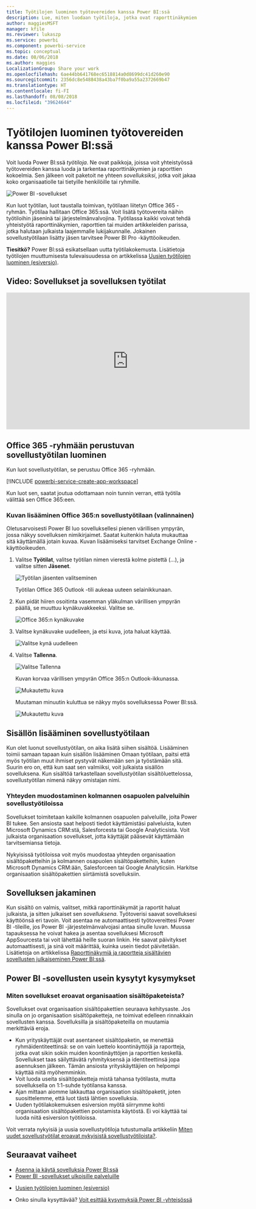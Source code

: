 ```yaml
---
title: Työtilojen luominen työtovereiden kanssa Power BI:ssä
description: Lue, miten luodaan työtiloja, jotka ovat raporttinäkymien ja raporttien kokoelmia, joiden avulla voit kuvata organisaatiosi keskeisiä mittalukuja.
author: maggiesMSFT
manager: kfile
ms.reviewer: lukaszp
ms.service: powerbi
ms.component: powerbi-service
ms.topic: conceptual
ms.date: 08/06/2018
ms.author: maggies
LocalizationGroup: Share your work
ms.openlocfilehash: 6ae44bb641768ec6518814a0d8699dc41d260e90
ms.sourcegitcommit: 2356dc8e5488438a43ba7f0ba9a55a2372669b47
ms.translationtype: HT
ms.contentlocale: fi-FI
ms.lasthandoff: 08/08/2018
ms.locfileid: "39624644"
---
```

# <a name="create-workspaces-with-your-colleagues-in-power-bi"></a>Työtilojen luominen työtovereiden kanssa Power BI:ssä

Voit luoda Power BI:ssä *työtiloja*. Ne ovat paikkoja, joissa voit yhteistyössä työtovereiden kanssa luoda ja tarkentaa raporttinäkymien ja raporttien kokoelmia. Sen jälkeen voit paketoit ne yhteen *sovelluksiksi*, jotka voit jakaa koko organisaatiolle tai tietyille henkilöille tai ryhmille. 

![Power BI -sovellukset](media/service-create-workspaces/power-bi-apps-left-nav.png)

Kun luot työtilan, luot taustalla toimivan, työtilaan liitetyn Office 365 -ryhmän. Työtilaa hallitaan Office 365:ssä. Voit lisätä työtovereita näihin työtiloihin jäseninä tai järjestelmänvalvojina. Työtilassa kaikki voivat tehdä yhteistyötä raporttinäkymien, raporttien tai muiden artikkeleiden parissa, jotka halutaan julkaista laajemmalle lukijakunnalle. Jokainen sovellustyötilaan lisätty jäsen tarvitsee Power BI Pro -käyttöoikeuden. 

**Tiesitkö?** Power BI:ssä esikatsellaan uutta työtilakokemusta. Lisätietoja työtilojen muuttumisesta tulevaisuudessa on artikkelissa [Uusien työtilojen luominen (esiversio)](service-create-the-new-workspaces.md). 

## <a name="video-apps-and-app-workspaces"></a>Video: Sovellukset ja sovelluksen työtilat
<iframe width="640" height="360" src="https://www.youtube.com/embed/Ey5pyrr7Lk8?showinfo=0" frameborder="0" allowfullscreen></iframe>

## <a name="create-an-app-workspace-based-on-an-office-365-group"></a>Office 365 -ryhmään perustuvan sovellustyötilan luominen

Kun luot sovellustyötilan, se perustuu Office 365 -ryhmään.

[!INCLUDE [powerbi-service-create-app-workspace](./includes/powerbi-service-create-app-workspace.md)]

Kun luot sen, saatat joutua odottamaan noin tunnin verran, että työtila välittää sen Office 365:een. 

### <a name="add-an-image-to-your-office-365-app-workspace-optional"></a>Kuvan lisääminen Office 365:n sovellustyötilaan (valinnainen)
Oletusarvoisesti Power BI luo sovelluksellesi pienen värillisen ympyrän, jossa näkyy sovelluksen nimikirjaimet. Saatat kuitenkin haluta mukauttaa sitä käyttämällä jotain kuvaa. Kuvan lisäämiseksi tarvitset Exchange Online -käyttöoikeuden.

1. Valitse **Työtilat**, valitse työtilan nimen vierestä kolme pistettä (...), ja valitse sitten **Jäsenet**. 
   
     ![Työtilan jäsenten valitseminen](media/service-create-distribute-apps/power-bi-apps-workspace-members.png)
   
    Työtilan Office 365 Outlook -tili aukeaa uuteen selainikkunaan.
2. Kun pidät hiiren osoitinta vasemman yläkulman värillisen ympyrän päällä, se muuttuu kynäkuvakkeeksi. Valitse se.
   
     ![Office 365:n kynäkuvake](media/service-create-distribute-apps/power-bi-apps-workspace-edit-image.png)
3. Valitse kynäkuvake uudelleen, ja etsi kuva, jota haluat käyttää.
   
     ![Valitse kynä uudelleen](media/service-create-distribute-apps/power-bi-apps-workspace-edit-group.png)

4. Valitse **Tallenna**.
   
     ![Valitse Tallenna](media/service-create-distribute-apps/power-bi-apps-workspace-save-image.png)
   
    Kuvan korvaa värillisen ympyrän Office 365:n Outlook-ikkunassa. 
   
     ![Mukautettu kuva](media/service-create-distribute-apps/power-bi-apps-workspace-image-in-office-365.png)
   
    Muutaman minuutin kuluttua se näkyy myös sovelluksessa Power BI:ssä.
   
     ![Mukautettu kuva](media/service-create-distribute-apps/power-bi-apps-image.png)

## <a name="add-content-to-your-app-workspace"></a>Sisällön lisääminen sovellustyötilaan

Kun olet luonut sovellustyötilan, on aika lisätä siihen sisältöä. Lisääminen toimii samaan tapaan kuin sisällön lisääminen Omaan työtilaan, paitsi että myös työtilan muut ihmiset pystyvät näkemään sen ja työstämään sitä. Suurin ero on, että kun saat sen valmiiksi, voit julkaista sisällön sovelluksena. Kun sisältöä tarkastellaan sovellustyötilan sisältöluettelossa, sovellustyötilan nimenä näkyy omistajan nimi.

### <a name="connect-to-third-party-services-in-app-workspaces"></a>Yhteyden muodostaminen kolmannen osapuolen palveluihin sovellustyötiloissa

Sovellukset toimitetaan kaikille kolmannen osapuolen palveluille, joita Power BI tukee. Sen ansiosta saat helposti tiedot käyttämistäsi palveluista, kuten Microsoft Dynamics CRM:stä, Salesforcesta tai Google Analyticsista. Voit julkaista organisaation sovellukset, jotta käyttäjät pääsevät käyttämään tarvitsemiansa tietoja.

Nykyisissä työtiloissa voit myös muodostaa yhteyden organisaation sisältöpaketteihin ja kolmannen osapuolen sisältöpaketteihin, kuten Microsoft Dynamics CRM:ään, Salesforceen tai Google Analyticsiin. Harkitse organisaation sisältöpakettien siirtämistä sovelluksiin.

## <a name="distribute-an-app"></a>Sovelluksen jakaminen

Kun sisältö on valmis, valitset, mitkä raporttinäkymät ja raportit haluat julkaista, ja sitten julkaiset sen *sovelluksena*. Työtoverisi saavat sovelluksesi käyttöönsä eri tavoin. Voit asentaa ne automaattisesti työtovereittesi Power BI -tileille, jos Power BI -järjestelmänvalvojasi antaa sinulle luvan. Muussa tapauksessa he voivat hakea ja asentaa sovelluksesi Microsoft AppSourcesta tai voit lähettää heille suoran linkin. He saavat päivitykset automaattisesti, ja sinä voit määrittää, kuinka usein tiedot päivitetään. Lisätietoja on artikkelissa [Raporttinäkymiä ja raportteja sisältävien sovellusten julkaiseminen Power BI:ssä](service-create-distribute-apps.md).

## <a name="power-bi-apps-faq"></a>Power BI -sovellusten usein kysytyt kysymykset

### <a name="how-are-apps-different-from-organizational-content-packs"></a>Miten sovellukset eroavat organisaation sisältöpaketeista?
Sovellukset ovat organisaation sisältöpakettien seuraava kehitysaste. Jos sinulla on jo organisaation sisältöpaketteja, ne toimivat edelleen rinnakkain sovellusten kanssa. Sovelluksilla ja sisältöpaketeilla on muutamia merkittäviä eroja. 

* Kun yrityskäyttäjät ovat asentaneet sisältöpaketin, se menettää ryhmäidentiteettinsä: se on vain luettelo koontinäyttöjä ja raportteja, jotka ovat sikin sokin muiden koontinäyttöjen ja raporttien keskellä. Sovellukset taas säilyttävätä ryhmityksensä ja identiteettinsä jopa asennuksen jälkeen. Tämän ansiosta yrityskäyttäjien on helpompi käyttää niitä myöhemminkin.
* Voit luoda useita sisältöpaketteja mistä tahansa työtilasta, mutta sovelluksella on 1:1-suhde työtilansa kanssa. 
* Ajan mittaan aiomme lakkauttaa organisaation sisältöpaketit, joten suosittelemme, että luot tästä lähtien sovelluksia.  
* Uuden työtilakokemuksen esiversion myötä siirrymme kohti organisaation sisältöpakettien poistamista käytöstä. Ei voi käyttää tai luoda niitä esiversion työtiloissa.

Voit verrata nykyisiä ja uusia sovellustyötiloja tutustumalla artikkeliin [Miten uudet sovellustyötilat eroavat nykyisistä sovellustyötiloista?](service-create-the-new-workspaces.md#how-are-the-new-app-workspaces-different-from-current-app-workspaces). 

## <a name="next-steps"></a>Seuraavat vaiheet
* [Asenna ja käytä sovelluksia Power BI:ssä](service-install-use-apps.md)
* [Power BI -sovellukset ulkoisille palveluille](service-connect-to-services.md)
- [Uusien työtilojen luominen (esiversio)](service-create-the-new-workspaces.md)
* Onko sinulla kysyttävää? [Voit esittää kysymyksiä Power BI -yhteisössä](http://community.powerbi.com/)
